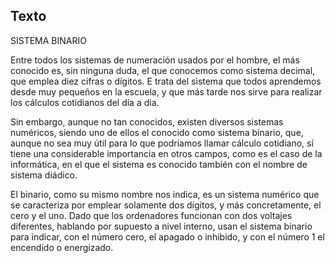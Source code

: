 ## Texto
SISTEMA BINARIO

Entre todos los sistemas de numeración usados por el hombre, el más conocido es, sin ninguna duda, el que conocemos como sistema decimal, que emplea diez cifras o dígitos. E trata del sistema que todos aprendemos desde muy pequeños en la escuela, y que más tarde nos sirve para realizar los cálculos cotidianos del día a dia.

Sin embargo, aunque no tan conocidos, existen diversos sistemas numéricos, siendo uno de ellos el conocido como sistema binario, que, aunque no sea muy útil para lo que podríamos llamar cálculo cotidiano, sí tiene una considerable importancia en otros campos, como es el caso de la informática, en el que el sistema es conocido también con el nombre de sistema diádico.

El binario, como su mismo nombre nos indica, es un sistema numérico que se caracteriza por emplear solamente dos dígitos, y más concretamente, el cero y el uno. Dado que los ordenadores funcionan con dos voltajes diferentes, hablando por supuesto a nivel interno, usan el sistema binario para indicar, con el número cero, el apagado o inhibido, y con el número 1 el encendido o energizado. 
